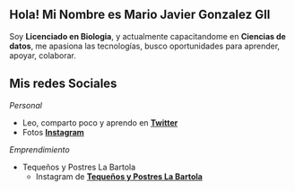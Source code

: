 ##  Hola! Mi Nombre es Mario Javier Gonzalez GIl


 Soy **Licenciado en Biologia**,  y actualmente capacitandome en **Ciencias de datos**,    me apasiona las tecnologías, busco oportunidades para aprender, apoyar, colaborar.


## Mis redes Sociales

_Personal_
* Leo, comparto poco y aprendo en **[Twitter](https://twitter.com/marioggil)**
* Fotos **[Instagram](https://www.instagram.com/marioggil01)**


_Emprendimiento_
* Tequeños y Postres La Bartola 
  + Instagram de **[Tequeños y Postres La Bartola](https://www.instagram.com/labartolapostres/)**


